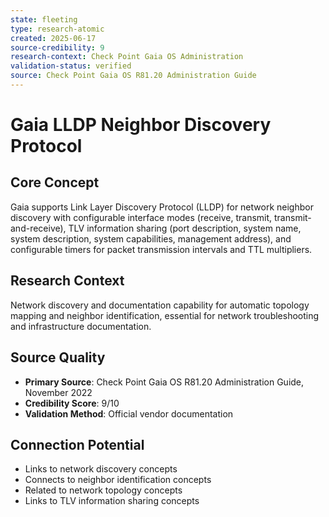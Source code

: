 ```yaml
---
state: fleeting
type: research-atomic
created: 2025-06-17
source-credibility: 9
research-context: Check Point Gaia OS Administration
validation-status: verified
source: Check Point Gaia OS R81.20 Administration Guide
---
```


# Gaia LLDP Neighbor Discovery Protocol

## Core Concept
Gaia supports Link Layer Discovery Protocol (LLDP) for network neighbor discovery with configurable interface modes (receive, transmit, transmit-and-receive), TLV information sharing (port description, system name, system description, system capabilities, management address), and configurable timers for packet transmission intervals and TTL multipliers.

## Research Context
Network discovery and documentation capability for automatic topology mapping and neighbor identification, essential for network troubleshooting and infrastructure documentation.

## Source Quality
- **Primary Source**: Check Point Gaia OS R81.20 Administration Guide, November 2022
- **Credibility Score**: 9/10
- **Validation Method**: Official vendor documentation

## Connection Potential
- Links to network discovery concepts
- Connects to neighbor identification concepts
- Related to network topology concepts
- Links to TLV information sharing concepts
